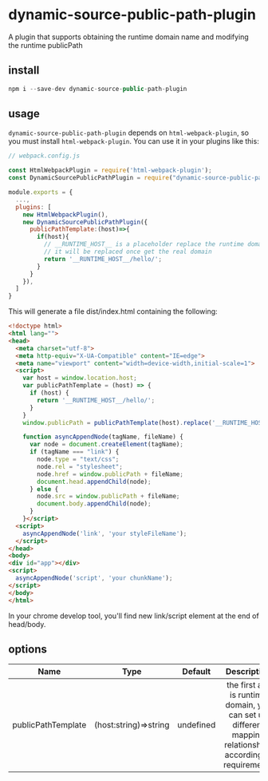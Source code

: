 # dynamic-source-public-path-plugin 

A plugin that supports obtaining the runtime domain name and modifying the runtime publicPath

## install
```js
npm i --save-dev dynamic-source-public-path-plugin
```
## usage
`dynamic-source-public-path-plugin` depends on `html-webpack-plugin`, so you must install `html-webpack-plugin`. You can use it in your plugins like this:
```js
// webpack.config.js

const HtmlWebpackPlugin = require('html-webpack-plugin');
const DynamicSourcePublicPathPlugin = require("dynamic-source-public-path-plugin");

module.exports = {
  ...,
  plugins: [
    new HtmlWebpackPlugin(),
    new DynamicSourcePublicPathPlugin({
      publicPathTemplate:(host)=>{
        if(host){
          // __RUNTIME_HOST__ is a placeholder replace the runtime domain
          // it will be replaced once get the real domain 
          return '__RUNTIME_HOST__/hello/';
        }
      }
    }),
  ]
}


```
This will generate a file dist/index.html containing the following:
```html
<!doctype html>
<html lang="">
<head>
  <meta charset="utf-8">
  <meta http-equiv="X-UA-Compatible" content="IE=edge">
  <meta name="viewport" content="width=device-width,initial-scale=1">
  <script>
    var host = window.location.host;
    var publicPathTemplate = (host) => {
      if (host) {
        return '__RUNTIME_HOST__/hello/';
      }
    }
    window.publicPath = publicPathTemplate(host).replace('__RUNTIME_HOST__', host)

    function asyncAppendNode(tagName, fileName) {
      var node = document.createElement(tagName);
      if (tagName === "link") {
        node.type = "text/css";
        node.rel = "stylesheet";
        node.href = window.publicPath + fileName;
        document.head.appendChild(node);
      } else {
        node.src = window.publicPath + fileName;
        document.body.appendChild(node);
      }
    }</script>
  <script>
    asyncAppendNode('link', 'your styleFileName');
  </script>
</head>
<body>
<div id="app"></div>
<script>
  asyncAppendNode('script', 'your chunkName');
</script>
</body>
</html>

```
In your chrome develop tool, you'll find new link/script element at the end of head/body.

## options
|   Name    |   Type    |   Default |   Description |
|:---------:|:---------:|:---------:|:---------:|
|publicPathTemplate|(host:string)=>string|undefined|the first arg is runtime domain, you can set up different mapping relationships according to requirements|


